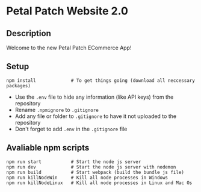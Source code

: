 # Petal Patch Website 2.0

## Description
Welcome to the new Petal Patch ECommerce App!

## Setup
```
npm install             # To get things going (download all neccessary packages)
```
* Use the `.env` file to hide any information (like API keys) from the repository
* Rename `.npmignore` to `.gitignore`
* Add any file or folder to `.gitignore` to have it not uploaded to the repository
* Don't forget to add `.env` in the `.gitignore` file

## Avaliable npm scripts

```
npm run start           # Start the node js server
npm run dev             # Start the node js server with nodemon
npm run build           # Start webpack (build the bundle js file)
npm run killNodeWin     # Kill all node processes in Windows
npm run killNodeLinux   # Kill all node processes in Linux and Mac Os
```
